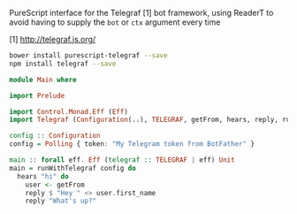 
PureScript interface for the Telegraf [1] bot framework, using ReaderT to avoid having to supply the `bot` or `ctx` argument every time


[1] http://telegraf.js.org/

```sh
bower install purescript-telegraf --save
npm install telegraf --save
```


```PureScript
module Main where

import Prelude

import Control.Monad.Eff (Eff)
import Telegraf (Configuration(..), TELEGRAF, getFrom, hears, reply, runWithTelegraf)

config :: Configuration
config = Polling { token: "My Telegram token from BotFather" }

main :: forall eff. Eff (telegraf :: TELEGRAF | eff) Unit
main = runWithTelegraf config do
  hears "hi" do
    user <- getFrom
    reply $ "Hey " <> user.first_name
    reply "What's up?"

```